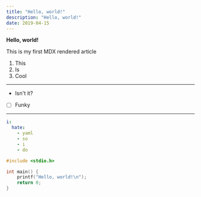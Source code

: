 ```yaml
---
title: "Hello, world!"
description: "Hello, world!"
date: 2019-04-15
---
```


**Hello, world!**

This is my first MDX rendered article

1. This
2. Is
3. Cool

---

* Isn't it?
* [ ] Funky

---
```yaml
i:
  hate:
    - yaml
    - so
    - i
    - do
```

```c
#include <stdio.h>

int main() {
    printf("Hello, world!\n");
    return 0;
}
```
